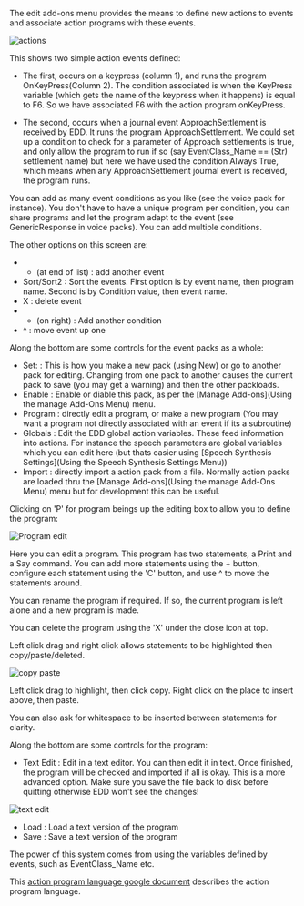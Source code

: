The edit add-ons menu provides the means to define new actions to events and associate action programs with these events.

![actions](http://i.imgur.com/jI4KcxW.png)

This shows two simple action events defined:

* The first, occurs on a keypress (column 1), and runs the program OnKeyPress(Column 2).  The condition associated is when the KeyPress variable (which gets the name of the keypress when it happens) is equal to F6.  So we have associated F6 with the action program onKeyPress.

* The second, occurs when a journal event ApproachSettlement is received by EDD.  It runs the program ApproachSettlement. We could set up a condition to check for a parameter of Approach settlements is true, and only allow the program to run if so (say EventClass_Name == (Str) settlement name) but here we have used the condition Always True, which means when any ApproachSettlement journal event is received, the program runs.

You can add as many event conditions as you like (see the voice pack for instance). You don't have to have a unique program per condition, you can share programs and let the program adapt to the event (see GenericResponse in voice packs).  You can add multiple conditions.

The other options on this screen are:

* + (at end of list) : add another event
* Sort/Sort2 : Sort the events. First option is by event name, then program name.  Second is by Condition value, then event name.
* X : delete event
* + (on right) : Add another condition
* ^ : move event up one

Along the bottom are some controls for the event packs as a whole:

* Set: <name drop down> : This is how you make a new pack (using New) or go to another pack for editing. Changing from one pack to another causes the current pack to save (you may get a warning) and then the other packloads.
* Enable : Enable or diable this pack, as per the [Manage Add-ons](Using the manage Add-Ons Menu) menu.
* Program : directly edit a program, or make a new program (You may want a program not directly associated with an event if its a subroutine)
* Globals : Edit the EDD global action variables.  These feed information into actions.  For instance the speech parameters are global variables which you can edit here (but thats easier using [Speech Synthesis Settings](Using the Speech Synthesis Settings Menu))
* Import : directly import a action pack from a file.  Normally action packs are loaded thru the [Manage Add-ons](Using the manage Add-Ons Menu) menu but for development this can be useful.

Clicking on 'P' for program beings up the editing box to allow you to define the program:

![Program edit](http://i.imgur.com/tYAZ20P.png)

Here you can edit a program.  This program has two statements, a Print and a Say command.  You can add more statements using the + button, configure each statement using the 'C' button, and use ^ to move the statements around.

You can rename the program if required.  If so, the current program is left alone and a new program is made.

You can delete the program using the 'X' under the close icon at top.

Left click drag and right click allows statements to be highlighted then copy/paste/deleted.

![copy paste](http://i.imgur.com/uLlzabM.png)

Left click drag to highlight, then click copy.  Right click on the place to insert above, then paste.

You can also ask for whitespace to be inserted between statements for clarity.

Along the bottom are some controls for the program:

* Text Edit : Edit in a text editor.  You can then edit it in text. Once finished, the program will be checked and imported if all is okay.  This is a more advanced option.  Make sure you save the file back to disk before quitting otherwise EDD won't see the changes!

![text edit](http://i.imgur.com/VIveDYQ.png)

* Load : Load a text version of the program
* Save : Save a text version of the program

The power of this system comes from using the variables defined by events, such as EventClass_Name etc. 

This [action program language google document](https://docs.google.com/document/d/1M7ODl9Z68vzKCRFXKD2be3l3747G_rgzM1TnaXOiR0w/edit?usp=sharing) describes the action program language.
